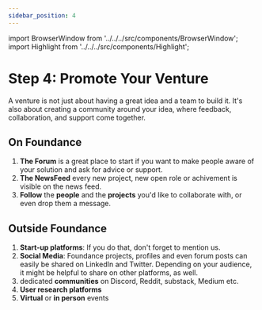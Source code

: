 ```yaml
---
sidebar_position: 4
---
```


import BrowserWindow from '../../../src/components/BrowserWindow';
import Highlight from '../../../src/components/Highlight';

# Step 4: Promote Your Venture

A venture is not just about having a great idea and a team to build it. It's also about creating a community around your idea, where feedback, collaboration, and support come together. 

## On Foundance

1. **The Forum** is a great place to start if you want to make people aware of your solution and ask for advice or support. 
2. **The NewsFeed** every new project, new open role or achivement is visible on the news feed. 
3. **Follow** the **people** and the **projects** you'd like to collaborate with, or even drop them a message.

## Outside Foundance

1. **Start-up platforms**: If you do that, don't forget to mention us.
2. **Social Media**: Foundance projects, profiles and even forum posts can easily be shared on LinkedIn and Twitter. Depending on your audience, it might be helpful to share on other platforms, as well.
3. dedicated **communities** on Discord, Reddit, substack, Medium etc. 
4. **User research platforms**
5. **Virtual** or **in person** events

